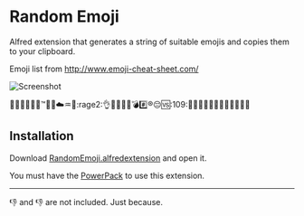 # Random Emoji

Alfred extension that generates a string of suitable emojis and copies them to
your clipboard.

Emoji list from http://www.emoji-cheat-sheet.com/

![Screenshot](http://dl.dropbox.com/u/11089/Screenshots/mrxjij~4mazf.png)

:angel::u7121::calling::feet::taxi::cherry_blossom::tm::email::convenience_store::cloud::aquarius::lips::rage2::ok_hand::tokyo_tower::chicken::boot::gift::bomb::hash::registered::pensive::vs::109::toilet::koko::sob::spaghetti::bullettrain_side::sushi::busstop::man_with_gua_pi_mao::kiss::couple::guardsman:

## Installation

Download [RandomEmoji.alfredextension](https://github.com/downloads/fixlr/RandomEmoji.alfredextension/RandomEmoji.alfredextension) and open it.

You must have the [PowerPack](http://www.alfredapp.com/powerpack/) to use this extension.

----

:thumbsdown: and :-1: are not included. Just because.
